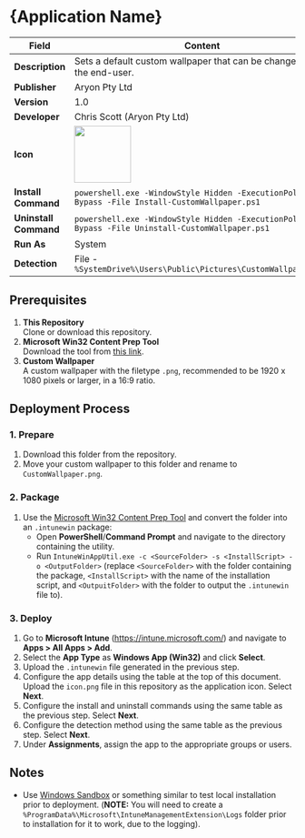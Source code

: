 # {Application Name}

| Field                 | Content                                                                                                                         |
| --------------------- | ------------------------------------------------------------------------------------------------------------------------------- |
| **Description**       | Sets a default custom wallpaper that can be changed by the end-user.                                                            |
| **Publisher**         | Aryon Pty Ltd                                                                                                                   |
| **Version**           | 1.0                                                                                                                             |
| **Developer**         | Chris Scott (Aryon Pty Ltd)                                                                                                     |
| **Icon**              | <img src="https://github.com/cscott-dev/Intune-Resources/blob/main/Windows/Applications/_template/icon.png?raw=true" width=100> |
| **Install Command**   | `powershell.exe -WindowStyle Hidden -ExecutionPolicy Bypass -File Install-CustomWallpaper.ps1`                                  |
| **Uninstall Command** | `powershell.exe -WindowStyle Hidden -ExecutionPolicy Bypass -File Uninstall-CustomWallpaper.ps1`                                |
| **Run As**            | System                                                                                                                          |
| **Detection**         | File - `%SystemDrive%\Users\Public\Pictures\CustomWallpaper.png`                                                                |

## Prerequisites

1. **This Repository**\
   Clone or download this repository.
2. **Microsoft Win32 Content Prep Tool**\
   Download the tool from [this link](https://github.com/microsoft/Microsoft-Win32-Content-Prep-Tool).
3. **Custom Wallpaper**\
   A custom wallpaper with the filetype `.png`, recommended to be 1920 x 1080 pixels or larger, in a 16:9 ratio.

## Deployment Process

### 1. Prepare

1. Download this folder from the repository.
2. Move your custom wallpaper to this folder and rename to `CustomWallpaper.png`.

### 2. Package

1. Use the [Microsoft Win32 Content Prep Tool](https://github.com/microsoft/Microsoft-Win32-Content-Prep-Tool) and
   convert the folder into an `.intunewin` package:
    - Open **PowerShell**/**Command Prompt** and navigate to the directory containing the utility.
    - Run `IntuneWinAppUtil.exe -c <SourceFolder> -s <InstallScript> -o <OutputFolder>` (replace `<SourceFolder>` with the folder containing the package, `<InstallScript>` with the name of the installation script, and `<OutpuitFolder>` with the folder to output the `.intunewin` file to).

### 3. Deploy

1. Go to **Microsoft Intune** (https://intune.microsoft.com/) and navigate to **Apps > All Apps > Add**.
2. Select the **App Type** as **Windows App (Win32)** and click **Select**.
3. Upload the `.intunewin` file generated in the previous step.
4. Configure the app details using the table at the top of this document. Upload the `icon.png` file in this repository as the application icon. Select **Next**.
5. Configure the install and uninstall commands using the same table as the previous step. Select **Next**.
6. Configure the detection method using the same table as the previous step. Select **Next**.
7. Under **Assignments**, assign the app to the appropriate groups or users.

## Notes

-   Use [Windows Sandbox](https://learn.microsoft.com/en-us/windows/security/application-security/application-isolation/windows-sandbox/windows-sandbox-overview) or something similar to test local installation prior to deployment. (**NOTE:** You will need to create a `%ProgramData%\Microsoft\IntuneManagementExtension\Logs` folder prior to installation for it to work, due to the logging).

